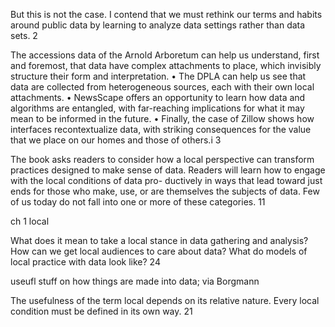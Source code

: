 But this
is not the case. I contend that we must rethink our terms and habits around public data
by learning to analyze data settings rather than data sets. 2

The accessions data of the Arnold Arboretum can help us understand, first and foremost, that data have complex attachments to place, which invisibly structure their form and interpretation.  • The DPLA can help us see that data are collected from heterogeneous sources, each with their own local attachments. • NewsScape offers an opportunity to learn how data and algorithms are entangled, with far-reaching implications for what it may mean to be informed in the future. • Finally, the case of Zillow shows how interfaces recontextualize data, with striking consequences for the value that we place on our homes and those of others.i 3

The book asks readers to consider how a local perspective can transform practices designed to make sense of data. Readers will learn how to engage with the local conditions of data pro- ductively in ways that lead toward just ends for those who make, use, or are themselves the subjects of data. Few of us today do not fall into one or more of these categories. 11

ch 1 local

What does it mean to take a local stance in data gathering
and analysis? How can we get local audiences to care about data? What do models of
local practice with data look like? 24

useufl stuff on how things are made into data; via Borgmann

The usefulness of the term local depends on its relative nature. Every local condition
must be defined in its own way. 21
